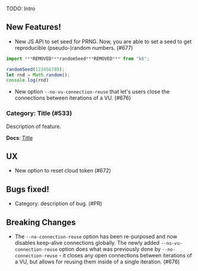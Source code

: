 TODO: Intro

## New Features!
* New JS API to set seed for PRNG. Now, you are able to set a seed to get reproducible (pseudo-)random numbers. (#677)

```js
import ***REMOVED***randomSeed***REMOVED*** from "k6";

randomSeed(123456789);
let rnd = Math.random();
console.log(rnd)
```

* New option `--no-vu-connection-reuse` that let's users close the connections between iterations of a VU. (#676)

### Category: Title (#533)

Description of feature.

**Docs**: [Title](http://k6.readme.io/docs/TODO)

## UX
* New option to reset cloud token (#672)

## Bugs fixed!

* Category: description of bug. (#PR)

## Breaking Changes
* The `--no-connection-reuse` option has been re-purposed and now disables keep-alive connections globally. The newly added `--no-vu-connection-reuse` option does what was previously done by `--no-connection-reuse` - it closes any open connections between iterations of a VU, but allows for reusing them inside of a single iteration. (#676)
